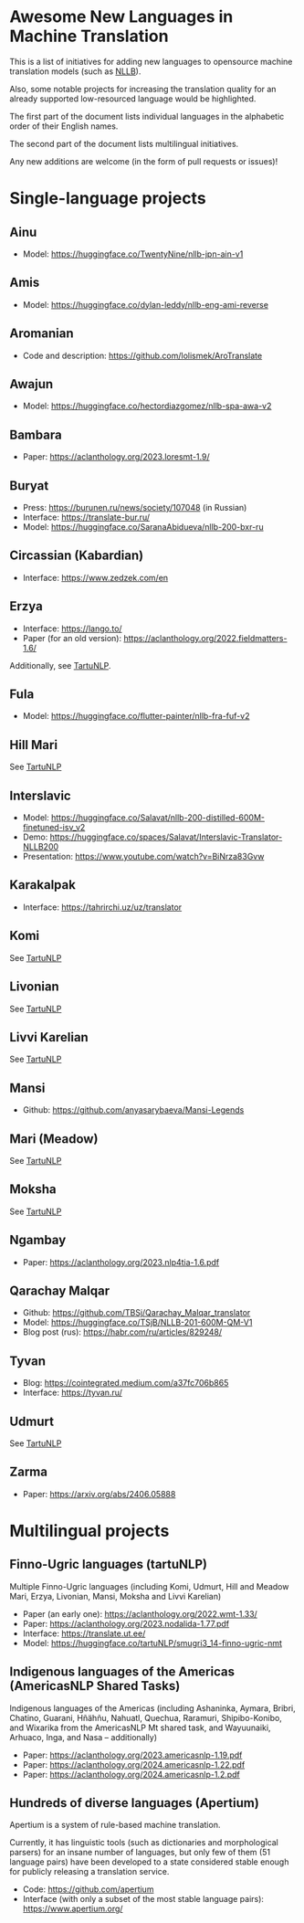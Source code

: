 # Awesome New Languages in Machine Translation
This is a list of initiatives for adding new languages to opensource machine translation models (such as [NLLB](https://github.com/facebookresearch/fairseq/tree/nllb)).

Also, some notable projects for increasing the translation quality for an already supported low-resourced language would be highlighted.

The first part of the document lists individual languages in the alphabetic order of their English names.

The second part of the document lists multilingual initiatives.

Any new additions are welcome (in the form of pull requests or issues)!

# Single-language projects

## Ainu 
- Model: https://huggingface.co/TwentyNine/nllb-jpn-ain-v1

## Amis
- Model: https://huggingface.co/dylan-leddy/nllb-eng-ami-reverse

## Aromanian
- Code and description: https://github.com/lolismek/AroTranslate 

## Awajun
- Model: https://huggingface.co/hectordiazgomez/nllb-spa-awa-v2

## Bambara
- Paper: https://aclanthology.org/2023.loresmt-1.9/ 

## Buryat
- Press: https://burunen.ru/news/society/107048 (in Russian)
- Interface: https://translate-bur.ru/
- Model: https://huggingface.co/SaranaAbidueva/nllb-200-bxr-ru 

##  Circassian (Kabardian)
- Interface: https://www.zedzek.com/en

## Erzya
- Interface: https://lango.to/ 
- Paper (for an old version): https://aclanthology.org/2022.fieldmatters-1.6/

Additionally, see [TartuNLP](#finno-ugric-languages-tartunlp).

## Fula
- Model: https://huggingface.co/flutter-painter/nllb-fra-fuf-v2

## Hill Mari
See [TartuNLP](#finno-ugric-languages-tartunlp)

## Interslavic
- Model: https://huggingface.co/Salavat/nllb-200-distilled-600M-finetuned-isv_v2
- Demo: https://huggingface.co/spaces/Salavat/Interslavic-Translator-NLLB200
- Presentation: https://www.youtube.com/watch?v=BiNrza83Gvw

## Karakalpak
- Interface: https://tahrirchi.uz/uz/translator

## Komi
See [TartuNLP](#finno-ugric-languages-tartunlp)

## Livonian
See [TartuNLP](#finno-ugric-languages-tartunlp)

## Livvi Karelian
See [TartuNLP](#finno-ugric-languages-tartunlp)

## Mansi
- Github:  https://github.com/anyasarybaeva/Mansi-Legends

## Mari (Meadow)
See [TartuNLP](#finno-ugric-languages-tartunlp)

## Moksha
See [TartuNLP](#finno-ugric-languages-tartunlp)

## Ngambay
- Paper: https://aclanthology.org/2023.nlp4tia-1.6.pdf

## Qarachay Malqar
- Github: https://github.com/TBSj/Qarachay_Malqar_translator 
- Model: https://huggingface.co/TSjB/NLLB-201-600M-QM-V1 
- Blog post (rus): https://habr.com/ru/articles/829248/ 

## Tyvan
- Blog: https://cointegrated.medium.com/a37fc706b865 
- Interface: https://tyvan.ru/

## Udmurt
See [TartuNLP](#finno-ugric-languages-tartunlp)

## Zarma
- Paper: https://arxiv.org/abs/2406.05888

# Multilingual projects

## Finno-Ugric languages (tartuNLP)
Multiple Finno-Ugric languages (including Komi, Udmurt, Hill and Meadow Mari, Erzya, Livonian, Mansi, Moksha and Livvi Karelian)

- Paper (an early one): https://aclanthology.org/2022.wmt-1.33/ 
- Paper: https://aclanthology.org/2023.nodalida-1.77.pdf 
- Interface: https://translate.ut.ee/ 
- Model: https://huggingface.co/tartuNLP/smugri3_14-finno-ugric-nmt 

## Indigenous languages of the Americas (AmericasNLP Shared Tasks)
Indigenous languages of the Americas (including Ashaninka, Aymara, Bribri, Chatino, Guarani, Hñähñu, Nahuatl, Quechua, Raramuri, Shipibo-Konibo, and Wixarika from the AmericasNLP Mt shared task, and Wayuunaiki, Arhuaco, Inga, and Nasa – additionally)
- Paper: https://aclanthology.org/2023.americasnlp-1.19.pdf 
- Paper: https://aclanthology.org/2024.americasnlp-1.22.pdf
- Paper: https://aclanthology.org/2024.americasnlp-1.2.pdf

## Hundreds of diverse languages (Apertium)
Apertium is a system of rule-based machine translation. 

Currently, it has linguistic tools (such as dictionaries and morphological parsers) for an insane number of languages, but only few of them (51 language pairs) have been developed to a state considered stable enough for publicly releasing a translation service.

- Code: https://github.com/apertium
- Interface (with only a subset of the most stable language pairs): https://www.apertium.org/
  
